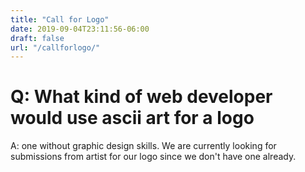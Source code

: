 ```yaml
---
title: "Call for Logo"
date: 2019-09-04T23:11:56-06:00
draft: false
url: "/callforlogo/"
---
```


# Q: What kind of web developer would use ascii art for a logo

A: one without graphic design skills. We are currently looking for submissions
from artist for our logo since we don't have one already.